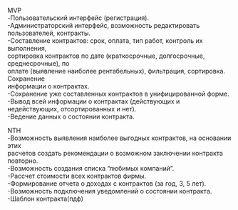 
MVP    
-Пользовательский интерфейс (регистрация).    
-Администраторский интерфейс, возможность редактировать пользователей,
 контракты.    
-Составление контрактов: срок, оплата, тип работ, контроль их выполнения,    
 сортировка контрактов по дате (краткосрочные, долгосрочные, среднесрочные), по    
 оплате (выявление наиболее рентабельных), фильтрация, сортировка. Сохранение    
 информации о контрактах.    
-Сохранение уже составленных контрактов в унифицированной форме.    
-Вывод всей информации о контрактах (действующих и недействующих,
 отсортированных и нет).     
-Ведение данных о состоянии контракта.    

NTH    
-Возможность выявления наиболее выгодных контрактов, на основании этих    
 расчетов создать рекомендации о возможном заключении контракта повторно.     
-Возможность создания списка “любимых компаний”.    
-Рассчет стоимости всех контрактов фирмы.     
-Формирование отчета о доходах с контрактов (за год, 3, 5 лет).    
-Возможность подключения уведомлений о состоянии контракта.    
-Шаблон контракта(пдф)    
